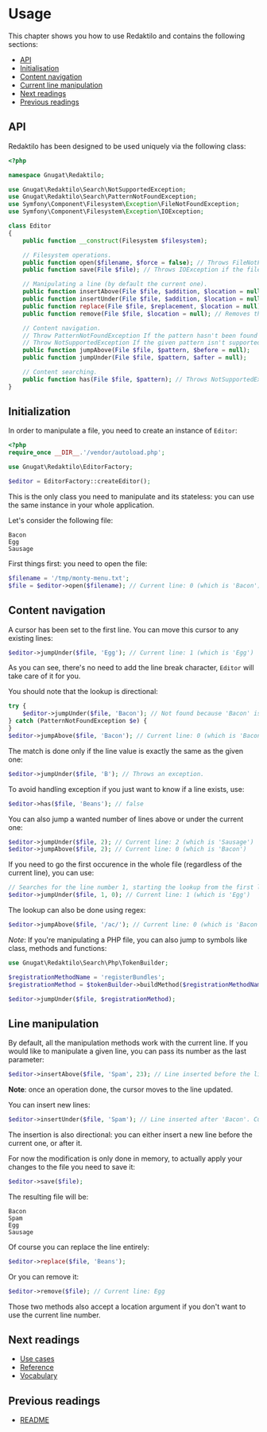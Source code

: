# Usage

This chapter shows you how to use Redaktilo and contains the following sections:

* [API](#api)
* [Initialisation](#initialisation)
* [Content navigation](#content-navigation)
* [Current line manipulation](#current-line-manipulation)
* [Next readings](#next-readings)
* [Previous readings](#previous-readings)

## API

Redaktilo has been designed to be used uniquely via the following class:

```php
<?php

namespace Gnugat\Redaktilo;

use Gnugat\Redaktilo\Search\NotSupportedException;
use Gnugat\Redaktilo\Search\PatternNotFoundException;
use Symfony\Component\Filesystem\Exception\FileNotFoundException;
use Symfony\Component\Filesystem\Exception\IOException;

class Editor
{
    public function __construct(Filesystem $filesystem);

    // Filesystem operations.
    public function open($filename, $force = false); // Throws FileNotFoundException if the file hasn't be found
    public function save(File $file); // Throws IOException if the file cannot be written to

    // Manipulating a line (by default the current one).
    public function insertAbove(File $file, $addition, $location = null);
    public function insertUnder(File $file, $addition, $location = null);
    public function replace(File $file, $replacement, $location = null); // Will be renamed to `replace`
    public function remove(File $file, $location = null); // Removes the current line.

    // Content navigation.
    // Throw PatternNotFoundException If the pattern hasn't been found
    // Throw NotSupportedException If the given pattern isn't supported by any registered strategy
    public function jumpAbove(File $file, $pattern, $before = null);
    public function jumpUnder(File $file, $pattern, $after = null);

    // Content searching.
    public function has(File $file, $pattern); // Throws NotSupportedException If the given pattern isn't supported by any registered strategy
}
```

## Initialization

In order to manipulate a file, you need to create an instance of `Editor`:

```php
<?php
require_once __DIR__.'/vendor/autoload.php';

use Gnugat\Redaktilo\EditorFactory;

$editor = EditorFactory::createEditor();
```

This is the only class you need to manipulate and its stateless: you can use
the same instance in your whole application.

Let's consider the following file:

    Bacon
    Egg
    Sausage

First things first: you need to open the file:

```php
$filename = '/tmp/monty-menu.txt';
$file = $editor->open($filename); // Current line: 0 (which is 'Bacon')
```

## Content navigation

A cursor has been set to the first line. You can move this cursor to any
existing lines:

```php
$editor->jumpUnder($file, 'Egg'); // Current line: 1 (which is 'Egg')
```

As you can see, there's no need to add the line break character, `Editor` will
take care of it for you.

You should note that the lookup is directional:

```php
try {
    $editor->jumpUnder($file, 'Bacon'); // Not found because 'Bacon' is above the current line
} catch (PatternNotFoundException $e) {
}
$editor->jumpAbove($file, 'Bacon'); // Current line: 0 (which is 'Bacon')
```

The match is done only if the line value is exactly the same as the given one:

```php
$editor->jumpUnder($file, 'B'); // Throws an exception.
```

To avoid handling exception if you just want to know if a line exists, use:

```php
$editor->has($file, 'Beans'); // false
```

You can also jump a wanted number of lines above or under the current one:

```php
$editor->jumpUnder($file, 2); // Current line: 2 (which is 'Sausage')
$editor->jumpAbove($file, 2); // Current line: 0 (which is 'Bacon')
```

If you need to go the first occurence in the whole file (regardless of the
current line), you can use:

```php
// Searches for the line number 1, starting the lookup from the first line (instead of the current one)
$editor->jumpUnder($file, 1, 0); // Current line: 1 (which is 'Egg')
```

The lookup can also be done using regex:

```php
$editor->jumpAbove($file, '/ac/'); // Current line: 0 (which is 'Bacon')
```

*Note*: If you're manipulating a PHP file, you can also jump to symbols like
class, methods and functions:

```php
use Gnugat\Redaktilo\Search\Php\TokenBuilder;

$registrationMethodName = 'registerBundles';
$registrationMethod = $tokenBuilder->buildMethod($registrationMethodName);

$editor->jumpUnder($file, $registrationMethod);
```

## Line manipulation

By default, all the manipulation methods work with the current line. If you would
like to manipulate a given line, you can pass its number as the last parameter:

```php
$editor->insertAbove($file, 'Spam', 23); // Line inserted before the line number 23.
```

**Note**: once an operation done, the cursor moves to the line updated.

You can insert new lines:

```php
$editor->insertUnder($file, 'Spam'); // Line inserted after 'Bacon'. Current line: 'Spam'.
```

The insertion is also directional: you can either insert a new line before the
current one, or after it.

For now the modification is only done in memory, to actually apply your changes
to the file you need to save it:

```php
$editor->save($file);
```

The resulting file will be:

    Bacon
    Spam
    Egg
    Sausage

Of course you can replace the line entirely:

```php
$editor->replace($file, 'Beans');
```

Or you can remove it:

```php
$editor->remove($file); // Current line: Egg
```

Those two methods also accept a location argument if you don't want to use the
current line number.

## Next readings

* [Use cases](02-use-cases.md)
* [Reference](03-reference.md)
* [Vocabulary](04-vocabulary.md)

## Previous readings

* [README](../README.md)
